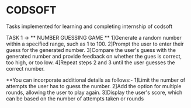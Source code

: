 # CODSOFT
Tasks implemented for learning and completing internship of codsoft

TASK 1
-> ** NUMBER GUESSING GAME **
   1]Generate a random number within a specified range, such as 1 to 100. 
   2]Prompt the user to enter their guess for the generated number. 
   3]Compare the user's guess with the generated number and provide feedback on whether the gues is correct, too high, or too low. 
   4]Repeat steps 2 and 3 until the user guesses the correct number. 
   
   **You can incorporate additional details as follows:-
   1]Limit the number of attempts the user has to guess the number. 
   2]Add the option for multiple rounds, allowing the user to play again. 
   3]Display the user's score, which can be based on the number of attempts taken or rounds 
